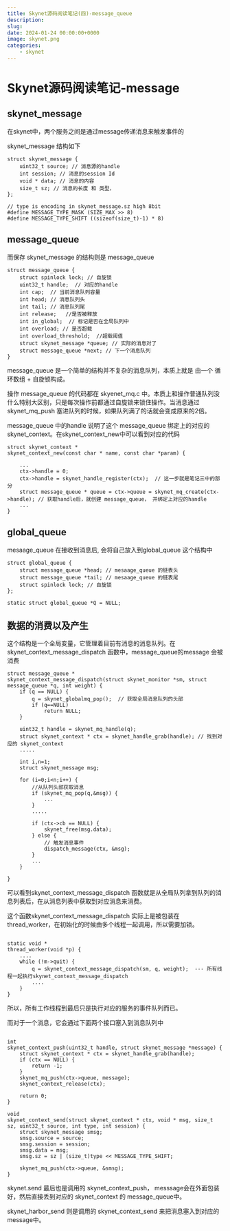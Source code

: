 ```yaml
---
title: Skynet源码阅读笔记(四)-message_queue
description: 
slug: 
date: 2024-01-24 00:00:00+0000
image: skynet.png
categories:
    - skynet
---
```


# Skynet源码阅读笔记-message

## skynet_message
在skynet中，两个服务之间是通过message传递消息来触发事件的

skynet_message 结构如下
```
struct skynet_message {
	uint32_t source; // 消息源的handle
	int session; // 消息的session Id
	void * data; // 消息的内容
	size_t sz; // 消息的长度 和 类型，
};

// type is encoding in skynet_message.sz high 8bit
#define MESSAGE_TYPE_MASK (SIZE_MAX >> 8)    
#define MESSAGE_TYPE_SHIFT ((sizeof(size_t)-1) * 8)

```

## message_queue
而保存 skynet_message 的结构则是 message_queue
```
struct message_queue {
	struct spinlock lock; // 自旋锁
	uint32_t handle;  // 对应的handle
	int cap;  // 当前消息队列容量
	int head; // 消息队列头
	int tail; // 消息队列尾
	int release;   //是否被释放
	int in_global;  // 标记是否在全局队列中
	int overload; // 是否超载
	int overload_threshold;  //超载阈值
	struct skynet_message *queue; // 实际的消息对了
	struct message_queue *next; // 下一个消息队列
}
```

message_queue 是一个简单的结构并不复杂的消息队列，本质上就是 由一个 循环数组 + 自旋锁构成。

操作 message_queue 的代码都在 skyenet_mq.c 中。本质上和操作普通队列没什么特别大区别，只是每次操作前都通过自旋锁来锁住操作。当消息通过 skynet_mq_push 塞进队列的时候，如果队列满了的话就会变成原来的2倍。

message_queue 中的handle 说明了这个 message_queue 绑定上的对应的 skynet_context。在skynet_context_new中可以看到对应的代码
```
struct skynet_context * 
skynet_context_new(const char * name, const char *param) {

    ...
    ctx->handle = 0;	
	ctx->handle = skynet_handle_register(ctx);  // 这一步就是笔记三中的部分
	struct message_queue * queue = ctx->queue = skynet_mq_create(ctx->handle); // 获取handle后，就创建 message_queue， 并绑定上对应的handle
    ...
}
```

## global_queue
mesaage_queue 在接收到消息后, 会将自己放入到global_queue 这个结构中
```
struct global_queue {
	struct message_queue *head; // mesaage_queue 的链表头
	struct message_queue *tail; // mesaage_queue 的链表尾
	struct spinlock lock; // 自旋锁
};

static struct global_queue *Q = NULL;
```


## 数据的消费以及产生
这个结构是一个全局变量，它管理着目前有消息的消息队列。在 skynet_context_message_dispatch 函数中，message_queue的message 会被消费

```
struct message_queue * 
skynet_context_message_dispatch(struct skynet_monitor *sm, struct message_queue *q, int weight) {
    if (q == NULL) { 
		q = skynet_globalmq_pop();  // 获取全局消息队列的头部
		if (q==NULL)
			return NULL;
	}

	uint32_t handle = skynet_mq_handle(q);
    struct skynet_context * ctx = skynet_handle_grab(handle); // 找到对应的 skynet_context
    .....

    int i,n=1;
	struct skynet_message msg;

	for (i=0;i<n;i++) {
        //从队列头部获取消息
		if (skynet_mq_pop(q,&msg)) { 
			...
		} 
        .....
		
		if (ctx->cb == NULL) {
			skynet_free(msg.data);
		} else {
            // 触发消息事件
			dispatch_message(ctx, &msg);
		}
        ...
	}

}

```

可以看到skynet_context_message_dispatch 函数就是从全局队列拿到队列的消息列表后，在从消息列表中获取到对应消息来消费。

这个函数skynet_context_message_dispatch 实际上是被包装在thread_worker，在初始化的时候由多个线程一起调用，所以需要加锁。
```

static void *
thread_worker(void *p) {
	....
	while (!m->quit) {
		q = skynet_context_message_dispatch(sm, q, weight);  --- 所有线程一起执行skynet_context_message_dispatch
		....
	}
}
```

所以，所有工作线程到最后只是执行对应的服务的事件队列而已。



而对于一个消息，它会通过下面两个接口塞入到消息队列中
```

int
skynet_context_push(uint32_t handle, struct skynet_message *message) {
	struct skynet_context * ctx = skynet_handle_grab(handle);
	if (ctx == NULL) {
		return -1;
	}
	skynet_mq_push(ctx->queue, message);
	skynet_context_release(ctx);

	return 0;
}

void
skynet_context_send(struct skynet_context * ctx, void * msg, size_t sz, uint32_t source, int type, int session) {
	struct skynet_message smsg;
	smsg.source = source;
	smsg.session = session;
	smsg.data = msg;
	smsg.sz = sz | (size_t)type << MESSAGE_TYPE_SHIFT;

	skynet_mq_push(ctx->queue, &smsg);
}

```
skynet.send 最后也是调用的 skynet_context_push， messsage会在外面包装好，然后直接丢到对应的 skynet_context 的 message_queue中。

skynet_harbor_send 则是调用的 skynet_context_send 来把消息塞入到对应的message中。